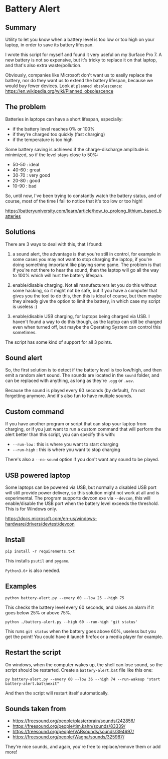 Battery Alert
=============

Summary
-------
Utility to let you know when a battery level is too low or too high on your laptop,
in order to save its battery lifespan.

I wrote this script for myself and found it very useful on my Surface Pro 7.
A new battery is not so expensive, but it's tricky to replace it on that laptop, and that's also extra waste/pollution.

Obviously, companies like Microsoft don't want us to easily replace the battery,
nor do they want us to extend the battery lifespan, because we would buy fewer devices.
Look at `planned obsolescence`: https://en.wikipedia.org/wiki/Planned_obsolescence


The problem
-----------
Batteries in laptops can have a short lifespan, especially:
- if the battery level reaches 0% or 100%
- if they're charged too quickly (fast charging)
- if the temperature is too high

Some battery saving is achieved if the charge-discharge amplitude is minimized, so if the level stays close to 50%:
- 50-50 : ideal
- 40-60 : great
- 30-70 : very good
- 20-80 : good
- 10-90 : bad

So, until now, I've been trying to constantly watch the battery status, and of course, most of the time I fail
to notice that it's too low or too high!

https://batteryuniversity.com/learn/article/how_to_prolong_lithium_based_batteries


Solutions
---------
There are 3 ways to deal with this, that I found:
1) a sound alert, the advantage is that you're still in control, for example in some cases you may not want to stop
charging the laptop, if you're doing something important like playing some game. The problem is that if you're not there
to hear the sound, then the laptop will go all the way to 100% which will hurt the battery lifespan.

2) enable/disable charging. Not all manufacturers let you do this without some hacking, so it might not be safe,
but if you have a computer that gives you the tool to do this, then this is ideal of course, but then maybe they already
give the option to limit the battery, in which case my script is useless :)

3) enable/disable USB charging, for laptops being charged via USB. I haven't found a way to do this though,
as the laptop can still be charged even when turned off, but maybe the Operating System can control this sometimes.

The script has some kind of support for all 3 points.


Sound alert
-----------
So, the first solution is to detect if the battery level is too low/high, and then emit a random alert sound.
The sounds are located in the `sound` folder, and can be replaced with anything, as long as they're `.ogg` or `.wav`.

Because the sound is played every 60 seconds (by default), I'm not forgetting anymore.
And it's also fun to have multiple sounds.


Custom command
--------------
If you have another program or script that can stop your laptop from charging, or if you just want to run a custom
command that will perform the alert better than this script, you can specify this with:
- `--run-low` : this is where you want to start charging
- `--run-high` : this is where you want to stop charging

There's also a `--no-sound` option if you don't want any sound to be played.


USB powered laptop
------------------
Some laptops can be powered via USB, but normally a disabled USB port will still provide power delivery,
so this solution might not work at all and is experimental.
The program supports devcon.exe via `--devcon`, this will enable/disable the USB port when the battery level exceeds
the threshold. This is for Windows only.

https://docs.microsoft.com/en-us/windows-hardware/drivers/devtest/devcon


Install
-------
```
pip install -r requirements.txt
```

This installs `psutil` and `pygame`.

`Python3.6+` is also needed.


Examples
--------
```
python battery-alert.py --every 60 --low 25 --high 75
```

This checks the battery level every 60 seconds, and raises an alarm if it goes below 25% or above 75%.

```
python ./battery-alert.py --high 60 --run-high 'git status'
```

This runs `git status` when the battery goes above 60%, useless but you get the point!
You could have it launch firefox or a media player for example.


Restart the script
------------------
On windows, when the computer wakes up, the shell can lose sound, so the script should be restarted.
Create a `battery-alert.bat` file like this one:
```
py battery-alert.py --every 60 --low 36 --high 74 --run-wakeup "start battery-alert.bat\nexit"
```

And then the script will restart itself automatically.


Sounds taken from
-----------------
- https://freesound.org/people/plasterbrain/sounds/242856/
- https://freesound.org/people/tim.kahn/sounds/83339/
- https://freesound.org/people/VABsounds/sounds/394697/
- https://freesound.org/people/Wagna/sounds/325987/

They're nice sounds, and again, you're free to replace/remove them or add more!
